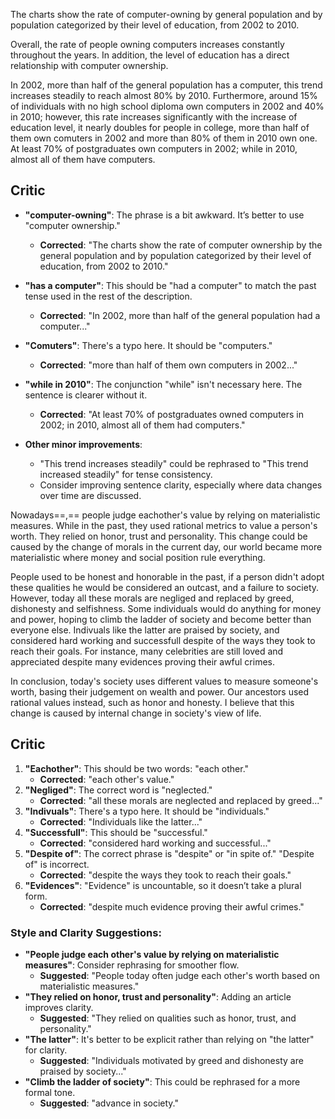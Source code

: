 
The charts show the rate of computer-owning by general population and by population categorized by their level of education, from 2002 to 2010.

Overall, the rate of people owning computers increases constantly throughout the years. In addition, the level of education has a direct relationship with computer ownership.

In 2002, more than half of the general population has a computer, this trend increases steadily to reach almost 80% by 2010. Furthermore, around 15% of individuals with no high school diploma own computers in 2002 and 40% in 2010; however, this rate increases significantly with the increase of education level, it nearly doubles for people in college, more than half of them own comuters in 2002 and more than 80% of them in 2010 own one. At least 70% of postgraduates own computers in 2002; while in 2010, almost all of them have computers. 

## Critic
- **"computer-owning"**: The phrase is a bit awkward. It’s better to use "computer ownership."
    
    - **Corrected**: "The charts show the rate of computer ownership by the general population and by population categorized by their level of education, from 2002 to 2010."
- **"has a computer"**: This should be "had a computer" to match the past tense used in the rest of the description.
    
    - **Corrected**: "In 2002, more than half of the general population had a computer..."
- **"Comuters"**: There's a typo here. It should be "computers."
    
    - **Corrected**: "more than half of them own computers in 2002..."
- **"while in 2010"**: The conjunction "while" isn't necessary here. The sentence is clearer without it.
    
    - **Corrected**: "At least 70% of postgraduates owned computers in 2002; in 2010, almost all of them had computers."
- **Other minor improvements**:
    
    - "This trend increases steadily" could be rephrased to "This trend increased steadily" for tense consistency.
    - Consider improving sentence clarity, especially where data changes over time are discussed.


Nowadays==,== people judge eachother's value by relying on materialistic measures. While in the past, they used rational metrics to value a person's worth. They relied on honor, trust and personality. This change could be caused by the change of morals in the current day, our world became more materialistic where money and social position rule everything.

People used to be honest and honorable in the past, if a person didn't adopt these qualities he would be considered an outcast, and a failure to society. However, today all these morals are negliged and replaced by greed, dishonesty and selfishness. Some individuals would do anything for money and power, hoping to climb the ladder of society and become better than everyone else. Indivuals like the latter are praised by society, and considered hard working and successfull despite of the ways they took to reach their goals. For instance, many celebrities are still loved and appreciated despite many evidences proving their awful crimes.

In conclusion, today's society uses different values to measure someone's worth, basing their judgement on wealth and power. Our ancestors used rational values instead, such as honor and honesty. I believe that this change is caused by internal change in society's view of life.

## Critic

1. **"Eachother"**: This should be two words: "each other."
    - **Corrected**: "each other's value."
2. **"Negliged"**: The correct word is "neglected."
    - **Corrected**: "all these morals are neglected and replaced by greed..."
3. **"Indivuals"**: There's a typo here. It should be "individuals."
    - **Corrected**: "Individuals like the latter..."
4. **"Successfull"**: This should be "successful."
    - **Corrected**: "considered hard working and successful..."
5. **"Despite of"**: The correct phrase is "despite" or "in spite of." "Despite of" is incorrect.
    - **Corrected**: "despite the ways they took to reach their goals."
6. **"Evidences"**: "Evidence" is uncountable, so it doesn’t take a plural form.
    - **Corrected**: "despite much evidence proving their awful crimes."

### Style and Clarity Suggestions:

- **"People judge each other's value by relying on materialistic measures"**: Consider rephrasing for smoother flow.
    - **Suggested**: "People today often judge each other's worth based on materialistic measures."
- **"They relied on honor, trust and personality"**: Adding an article improves clarity.
    - **Suggested**: "They relied on qualities such as honor, trust, and personality."
- **"The latter"**: It's better to be explicit rather than relying on "the latter" for clarity.
    - **Suggested**: "Individuals motivated by greed and dishonesty are praised by society..."
- **"Climb the ladder of society"**: This could be rephrased for a more formal tone.
    - **Suggested**: "advance in society."